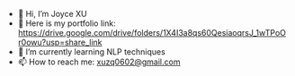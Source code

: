 - 👋 Hi, I’m Joyce XU
- 💼 Here is my portfolio link: https://drive.google.com/drive/folders/1X4I3a8qs60QesiaoqrsJ_1wTPoOr0owu?usp=share_link
- 🌱 I’m currently learning NLP techniques
- 📫 How to reach me: xuzq0602@gmail.com


<!---
Joycexu602/Joycexu602 is a ✨ special ✨ repository because its `README.md` (this file) appears on your GitHub profile.
You can click the Preview link to take a look at your changes.
--->
